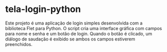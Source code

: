 # tela-login-python
Este projeto é uma aplicação de login simples desenvolvida com a biblioteca Flet para Python. O script cria uma interface gráfica com campos para nome e senha e um botão de login. Quando o botão é clicado, um diálogo de saudação é exibido se ambos os campos estiverem preenchidos.
